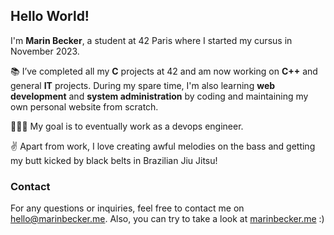 ## Hello World!

I'm **Marin Becker**, a student at 42 Paris where I started my cursus in November 2023. 

📚 I’ve completed all my **C** projects at 42 and am now working on **C++** and general **IT** projects. During my spare time, I'm also learning **web development** and **system administration** by coding and maintaining my own personal website from scratch. 

🧑🏻‍💻 My goal is to eventually work as a devops engineer.  

✌️ Apart from work, I love creating awful melodies on the bass and getting my butt kicked by black belts in Brazilian Jiu Jitsu!    

### Contact
For any questions or inquiries, feel free to contact me on [hello@marinbecker.me](mailto:hello@marinbecker.me). Also, you can try to take a look at [marinbecker.me](https://www.marinbecker.me) :)
